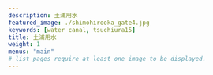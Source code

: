 ```yaml
---
description: 土浦用水
featured_image: ./shimohirooka_gate4.jpg
keywords: [water canal, tsuchiura15]
title: 土浦用水
weight: 1
menus: "main"
# list pages require at least one image to be displayed.
---
```

